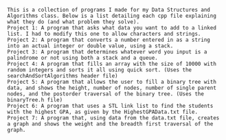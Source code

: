 	This is a collection of programs I made for my Data Structures and Algorithms class. Below is a list detailing each cpp file explaining what they do (and what problem they solve). 	
	Project 1: A program that asks what data you want to add to a linked list. I had to modify this one to allow characters and strings.
	Project 2: A program that converts a number entered in as a string into an actual integer or double value, using a stack.
	Project 3: A program that determines whatever word you input is a palindrome or not using both a stack and a queue.
	Project 4: A program that fills an array with the size of 10000 with random integers and sorts it all using quick sort. (Uses the searchAndSortAlgorithms header file)
	Project 5: A program that allows the user to fill a binary tree with data, and shows the height, number of nodes, number of single parent nodes, and the postorder traversal of the binary tree. (Uses the binaryTree.h file)
	Project 6: A program that uses a STL link list to find the students with the highest GPA, as given by the HighestGPAData.txt file.
	Project 7: A program that, using data from the data.txt file, creates a graph and shows the weight and the breadth first traversal of the graph.
